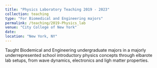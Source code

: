 ```yaml
---
title: "Physics Laboratory Teaching 2019 - 2023"
collection: teaching
type: "For Biomedical and Engineering majors"
permalink: /teaching/2019-Physics_lab
venue: "City College of New York"
date: 
location: "New York, NY"
---
```

Taught Biodemical and Engineering undergraduate majors in a majorly underrepresented school introductory physics concepts through elbarote lab setups, from wave dynamics, electronics and ligh matter properties.
